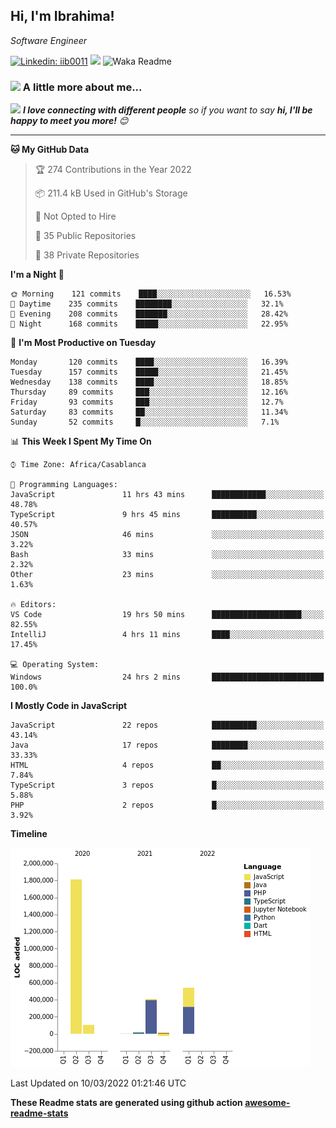 <h2>Hi, I'm Ibrahima! </h2>
<p><em>Software Engineer 
</em></p>


[![Linkedin: iib0011](https://img.shields.io/badge/-iib0011-blue?style=flat-square&logo=Linkedin&logoColor=white&link=https://www.linkedin.com/in/iib0011/)](https://www.linkedin.com/in/iib0011/)
![](https://visitor-badge.glitch.me/badge?page_id=iib0011)
![Waka Readme](https://github.com/iib0011/iib0011/workflows/Waka%20Readme/badge.svg)


### <img src="https://media.giphy.com/media/VgCDAzcKvsR6OM0uWg/giphy.gif" width="50"> A little more about me...  


<img src="https://media.giphy.com/media/LnQjpWaON8nhr21vNW/giphy.gif" width="60"> <em><b>I love connecting with different people</b> so if you want to say <b>hi, I'll be happy to meet you more!</b> 😊</em>

---
<!--START_SECTION:waka-->
**🐱 My GitHub Data** 

> 🏆 274 Contributions in the Year 2022
 > 
> 📦 211.4 kB Used in GitHub's Storage 
 > 
> 🚫 Not Opted to Hire
 > 
> 📜 35 Public Repositories 
 > 
> 🔑 38 Private Repositories  
 > 
**I'm a Night 🦉** 

```text
🌞 Morning    121 commits    ████░░░░░░░░░░░░░░░░░░░░░   16.53% 
🌆 Daytime    235 commits    ████████░░░░░░░░░░░░░░░░░   32.1% 
🌃 Evening    208 commits    ███████░░░░░░░░░░░░░░░░░░   28.42% 
🌙 Night      168 commits    █████░░░░░░░░░░░░░░░░░░░░   22.95%

```
📅 **I'm Most Productive on Tuesday** 

```text
Monday       120 commits    ████░░░░░░░░░░░░░░░░░░░░░   16.39% 
Tuesday      157 commits    █████░░░░░░░░░░░░░░░░░░░░   21.45% 
Wednesday    138 commits    ████░░░░░░░░░░░░░░░░░░░░░   18.85% 
Thursday     89 commits     ███░░░░░░░░░░░░░░░░░░░░░░   12.16% 
Friday       93 commits     ███░░░░░░░░░░░░░░░░░░░░░░   12.7% 
Saturday     83 commits     ██░░░░░░░░░░░░░░░░░░░░░░░   11.34% 
Sunday       52 commits     █░░░░░░░░░░░░░░░░░░░░░░░░   7.1%

```


📊 **This Week I Spent My Time On** 

```text
⌚︎ Time Zone: Africa/Casablanca

💬 Programming Languages: 
JavaScript               11 hrs 43 mins      ████████████░░░░░░░░░░░░░   48.78% 
TypeScript               9 hrs 45 mins       ██████████░░░░░░░░░░░░░░░   40.57% 
JSON                     46 mins             ░░░░░░░░░░░░░░░░░░░░░░░░░   3.22% 
Bash                     33 mins             ░░░░░░░░░░░░░░░░░░░░░░░░░   2.32% 
Other                    23 mins             ░░░░░░░░░░░░░░░░░░░░░░░░░   1.63%

🔥 Editors: 
VS Code                  19 hrs 50 mins      ████████████████████░░░░░   82.55% 
IntelliJ                 4 hrs 11 mins       ████░░░░░░░░░░░░░░░░░░░░░   17.45%

💻 Operating System: 
Windows                  24 hrs 2 mins       █████████████████████████   100.0%

```

**I Mostly Code in JavaScript** 

```text
JavaScript               22 repos            ██████████░░░░░░░░░░░░░░░   43.14% 
Java                     17 repos            ████████░░░░░░░░░░░░░░░░░   33.33% 
HTML                     4 repos             ██░░░░░░░░░░░░░░░░░░░░░░░   7.84% 
TypeScript               3 repos             █░░░░░░░░░░░░░░░░░░░░░░░░   5.88% 
PHP                      2 repos             █░░░░░░░░░░░░░░░░░░░░░░░░   3.92%

```


**Timeline**

![Chart not found](https://raw.githubusercontent.com/iib0011/iib0011/master/charts/bar_graph.png) 


 Last Updated on 10/03/2022 01:21:46 UTC
<!--END_SECTION:waka-->

**These Readme stats are generated using github action [awesome-readme-stats](https://github.com/iib0011/waka-readme-stats)**
